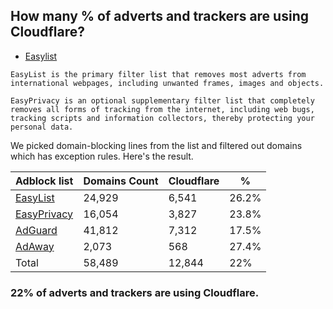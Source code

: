 ## How many % of adverts and trackers are using Cloudflare?


- [Easylist](https://web.archive.org/web/20210516110248/https://easylist.to/)
```
EasyList is the primary filter list that removes most adverts from international webpages, including unwanted frames, images and objects.

EasyPrivacy is an optional supplementary filter list that completely removes all forms of tracking from the internet, including web bugs, tracking scripts and information collectors, thereby protecting your personal data.
```


We picked domain-blocking lines from the list and filtered out domains which has exception rules.
Here's the result.


| Adblock list | Domains Count | Cloudflare | % |
| --- | --- | --- | --- |
| [EasyList](https://easylist.to/easylist/easylist.txt) | 24,929 | 6,541 | 26.2% |
| [EasyPrivacy](https://easylist.to/easylist/easyprivacy.txt) | 16,054 | 3,827 | 23.8% |
| [AdGuard](https://adguardteam.github.io/AdGuardSDNSFilter/Filters/filter.txt) | 41,812 | 7,312 | 17.5% |
| [AdAway](https://raw.githubusercontent.com/AdAway/adaway.github.io/master/hosts.txt) | 2,073 | 568 | 27.4% |
| Total | 58,489 | 12,844 | 22% |


### 22% of adverts and trackers are using Cloudflare.